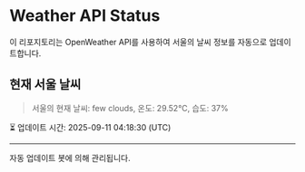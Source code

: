 
# Weather API Status

이 리포지토리는 OpenWeather API를 사용하여 서울의 날씨 정보를 자동으로 업데이트합니다.

## 현재 서울 날씨
> 서울의 현재 날씨: few clouds, 온도: 29.52°C, 습도: 37%

⏳ 업데이트 시간: 2025-09-11 04:18:30 (UTC)

---
자동 업데이트 봇에 의해 관리됩니다.
